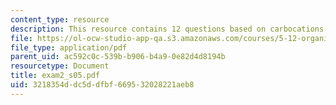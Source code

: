 ```yaml
---
content_type: resource
description: This resource contains 12 questions based on carbocations.
file: https://ol-ocw-studio-app-qa.s3.amazonaws.com/courses/5-12-organic-chemistry-i-spring-2005/3218354ddc5ddfbf669532028221aeb8_exam2_s05.pdf
file_type: application/pdf
parent_uid: ac592c0c-539b-b906-b4a9-0e82d4d8194b
resourcetype: Document
title: exam2_s05.pdf
uid: 3218354d-dc5d-dfbf-6695-32028221aeb8
---
```

